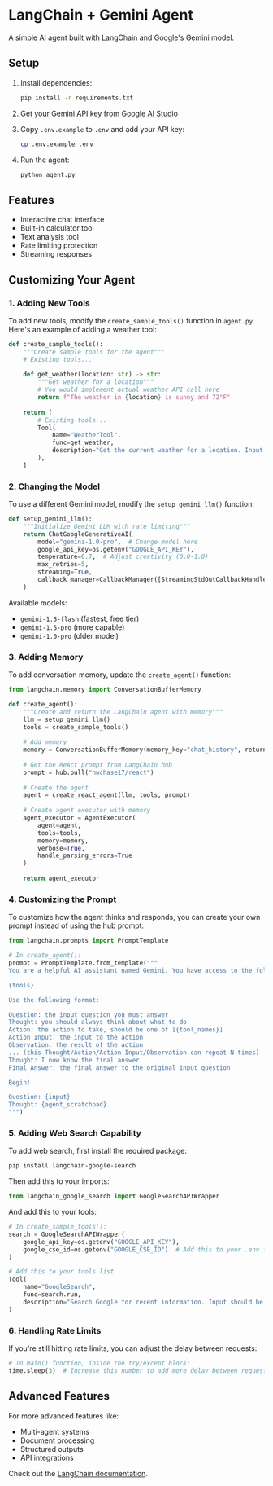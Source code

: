 # LangChain + Gemini Agent

A simple AI agent built with LangChain and Google's Gemini model.

## Setup

1. Install dependencies:
   ```bash
   pip install -r requirements.txt
   ```

2. Get your Gemini API key from [Google AI Studio](https://makersuite.google.com/app/apikey)

3. Copy `.env.example` to `.env` and add your API key:
   ```bash
   cp .env.example .env
   ```

4. Run the agent:
   ```bash
   python agent.py
   ```

## Features

- Interactive chat interface
- Built-in calculator tool
- Text analysis tool
- Rate limiting protection
- Streaming responses

## Customizing Your Agent

### 1. Adding New Tools

To add new tools, modify the `create_sample_tools()` function in `agent.py`. Here's an example of adding a weather tool:

```python
def create_sample_tools():
    """Create sample tools for the agent"""
    # Existing tools...
    
    def get_weather(location: str) -> str:
        """Get weather for a location"""
        # You would implement actual weather API call here
        return f"The weather in {location} is sunny and 72°F"
    
    return [
        # Existing tools...
        Tool(
            name="WeatherTool",
            func=get_weather,
            description="Get the current weather for a location. Input should be a city name."
        ),
    ]
```

### 2. Changing the Model

To use a different Gemini model, modify the `setup_gemini_llm()` function:

```python
def setup_gemini_llm():
    """Initialize Gemini LLM with rate limiting"""
    return ChatGoogleGenerativeAI(
        model="gemini-1.0-pro",  # Change model here
        google_api_key=os.getenv("GOOGLE_API_KEY"),
        temperature=0.7,  # Adjust creativity (0.0-1.0)
        max_retries=5,
        streaming=True,
        callback_manager=CallbackManager([StreamingStdOutCallbackHandler()])
    )
```

Available models:
- `gemini-1.5-flash` (fastest, free tier)
- `gemini-1.5-pro` (more capable)
- `gemini-1.0-pro` (older model)

### 3. Adding Memory

To add conversation memory, update the `create_agent()` function:

```python
from langchain.memory import ConversationBufferMemory

def create_agent():
    """Create and return the LangChain agent with memory"""
    llm = setup_gemini_llm()
    tools = create_sample_tools()
    
    # Add memory
    memory = ConversationBufferMemory(memory_key="chat_history", return_messages=True)
    
    # Get the ReAct prompt from LangChain hub
    prompt = hub.pull("hwchase17/react")
    
    # Create the agent
    agent = create_react_agent(llm, tools, prompt)
    
    # Create agent executor with memory
    agent_executor = AgentExecutor(
        agent=agent,
        tools=tools,
        memory=memory,
        verbose=True,
        handle_parsing_errors=True
    )
    
    return agent_executor
```

### 4. Customizing the Prompt

To customize how the agent thinks and responds, you can create your own prompt instead of using the hub prompt:

```python
from langchain.prompts import PromptTemplate

# In create_agent():
prompt = PromptTemplate.from_template("""
You are a helpful AI assistant named Gemini. You have access to the following tools:

{tools}

Use the following format:

Question: the input question you must answer
Thought: you should always think about what to do
Action: the action to take, should be one of [{tool_names}]
Action Input: the input to the action
Observation: the result of the action
... (this Thought/Action/Action Input/Observation can repeat N times)
Thought: I now know the final answer
Final Answer: the final answer to the original input question

Begin!

Question: {input}
Thought: {agent_scratchpad}
""")
```

### 5. Adding Web Search Capability

To add web search, first install the required package:

```bash
pip install langchain-google-search
```

Then add this to your imports:

```python
from langchain_google_search import GoogleSearchAPIWrapper
```

And add this to your tools:

```python
# In create_sample_tools():
search = GoogleSearchAPIWrapper(
    google_api_key=os.getenv("GOOGLE_API_KEY"),
    google_cse_id=os.getenv("GOOGLE_CSE_ID")  # Add this to your .env file
)

# Add this to your tools list
Tool(
    name="GoogleSearch",
    func=search.run,
    description="Search Google for recent information. Input should be a search query."
)
```

### 6. Handling Rate Limits

If you're still hitting rate limits, you can adjust the delay between requests:

```python
# In main() function, inside the try/except block:
time.sleep(3)  # Increase this number to add more delay between requests
```

## Advanced Features

For more advanced features like:
- Multi-agent systems
- Document processing
- Structured outputs
- API integrations

Check out the [LangChain documentation](https://python.langchain.com/docs/get_started/introduction).
